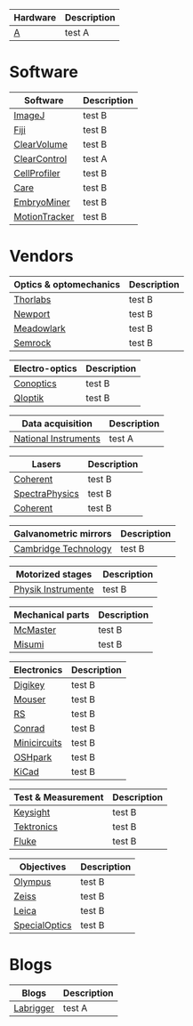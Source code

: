 Hardware| Description
---- | ----
[A](https://www.google.com) 			| test A

# Software

Software| Description
---- | ----
[ImageJ](https://www.apple.com)				| test B
[Fiji](https://www.apple.com)				| test B
[ClearVolume](https://www.apple.com)				| test B
[ClearControl](https://www.google.com) 			| test A
[CellProfiler](https://www.apple.com)				| test B
[Care](https://www.apple.com)				| test B
[EmbryoMiner](https://www.apple.com)				| test B
[MotionTracker](https://www.apple.com)				| test B

# Vendors

Optics & optomechanics| Description
---- | ----
[Thorlabs](https://www.apple.com)				| test B
[Newport](https://www.apple.com)				| test B
[Meadowlark](https://www.meadowlark.com/)				| test B
[Semrock](https://www.apple.com)				| test B

Electro-optics| Description
---- | ----
[Conoptics](https://www.apple.com)				| test B
[QIoptik](https://www.apple.com)				| test B

Data acquisition| Description
---- | ----
[National Instruments](https://www.google.com) 			| test A

Lasers| Description
---- | ----
[Coherent](https://www.apple.com)				| test B
[SpectraPhysics](https://www.apple.com)				| test B
[Coherent](https://www.apple.com)				| test B

Galvanometric mirrors| Description
---- | ----
[Cambridge Technology](https://www.apple.com)				| test B

Motorized stages| Description
---- | ----
[Physik Instrumente](https://www.apple.com)				| test B

Mechanical parts| Description
---- | ----
[McMaster](https://www.apple.com)				| test B
[Misumi](https://www.apple.com)				| test B

Electronics| Description
---- | ----
[Digikey](https://www.apple.com)				| test B
[Mouser](https://www.apple.com)				| test B
[RS](https://www.apple.com)				| test B
[Conrad](https://www.apple.com)				| test B
[Minicircuits](https://www.apple.com)				| test B
[OSHpark](https://www.apple.com)				| test B
[KiCad](https://www.apple.com)				| test B

Test & Measurement| Description
---- | ----
[Keysight](https://www.apple.com)				| test B
[Tektronics](https://www.apple.com)				| test B
[Fluke](https://www.apple.com)				| test B

Objectives| Description
---- | ----
[Olympus](https://www.apple.com)				| test B
[Zeiss](https://www.apple.com)				| test B
[Leica](https://www.apple.com)				| test B
[SpecialOptics](https://www.apple.com)				| test B


# Blogs

Blogs| Description
---- | ----
[Labrigger](http://labrigger.com/blog/) 			| test A

